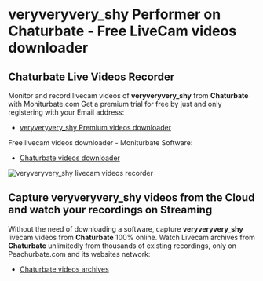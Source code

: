 # veryveryvery_shy Performer on Chaturbate - Free LiveCam videos downloader

## Chaturbate Live Videos Recorder

Monitor and record livecam videos of **veryveryvery_shy** from **Chaturbate** with Moniturbate.com
Get a premium trial for free by just and only registering with your Email address:
* [veryveryvery_shy Premium videos downloader](https://moniturbate.com/request-demo-licence-key.html)

Free livecam videos downloader - Moniturbate Software:
* [Chaturbate videos downloader](https://moniturbate.com/moniturbate-download-software.html)

![veryveryvery_shy livecam videos recorder](https://peachurnet.com/templates/moniturbate-software.png)


## Capture veryveryvery_shy videos from the Cloud and watch your recordings on Streaming

Without the need of downloading a software, capture **veryveryvery_shy** livecam videos from **Chaturbate** 100% online.
Watch Livecam archives from **Chaturbate** unlimitedly from thousands of existing recordings, only on Peachurbate.com and its websites network:
* [Chaturbate videos archives](https://peachurnet.com/)